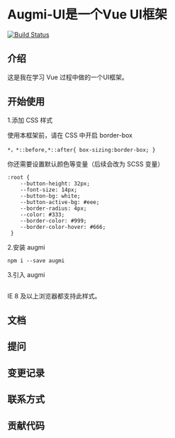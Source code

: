 # Augmi-UI是一个Vue UI框架

[![Build Status](https://travis-ci.org/angmieee/augmi-ui.svg?branch=master)](https://travis-ci.org/angmieee/augmi-ui)

## 介绍

这是我在学习 Vue 过程中做的一个UI框架。

## 开始使用

1.添加 CSS 样式
  
  使用本框架前，请在 CSS 中开启 border-box
  
  ```
  *，*::before,*::after{ box-sizing:border-box; }
  ```
  
  你还需要设置默认颜色等变量（后续会改为 SCSS 变量）
  
  ```
  :root {
      --button-height: 32px;
      --font-size: 14px;
      --button-bg: white;
      --button-active-bg: #eee;
      --border-radius: 4px;
      --color: #333;
      --border-color: #999;
      --border-color-hover: #666;
   }
  
  ```
  
2.安装 augmi
```$xslt
npm i --save augmi

```
3.引入 augmi
```$xslt

```
  
  
  
  
  IE 8 及以上浏览器都支持此样式。

## 文档

## 提问

## 变更记录

## 联系方式

## 贡献代码


